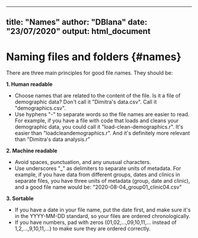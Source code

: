 
---
title: "Names"
author: "DBlana"
date: "23/07/2020"
output: html_document
---

# Naming files and folders {#names}

There are three main principles for good file names. They should be:

**1. Human readable**

+ Choose names that are related to the content of the file. Is it a file of demographic data? Don't call it "Dimitra's data.csv". Call it "demographics.csv".
+ Use hyphens "-" to separate words so the file names are easier to read. For example, if you have a file with code that loads and cleans your demographic data, you could call it "load-clean-demographics.r". It's easier than "loadcleandemographics.r". And it's definitely more relevant than "Dimitra's data analysis.r" 

**2. Machine readable**

+ Avoid spaces, punctuation, and any unusual characters.
+ Use underscores "_" as delimiters to separate units of metadata. For example, if you have data from different groups, dates and clinics in separate files, you have three units of metadata (group, date and clinic), and a good file name would be: "2020-08-04_group01_clinic04.csv"  

**3. Sortable**

+ If you have a date in your file name, put the date first, and make sure it's in the YYYY-MM-DD standard, so your files are ordered chronologically.
+ If you have numbers, pad with zeros (01,02,...,09,10,11,... instead of 1,2,...,9,10,11,...) to make sure they are ordered correctly.
